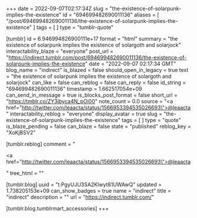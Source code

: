 +++
date = 2022-09-07T02:17:34Z
slug = "the-existence-of-solarpunk-implies-the-existence"
id = "694699482690011136"
aliases = [ "/post/694699482690011136/the-existence-of-solarpunk-implies-the-existence" ]
tags = [ ]
type = "tumblr-quote"

[tumblr]
id = 6.946994826900111e+17
format = "html"
summary = "the existence of solarpunk implies the existence of solargoth and solarjock"
interactability_blaze = "everyone"
post_url = "https://indirect.tumblr.com/post/694699482690011136/the-existence-of-solarpunk-implies-the-existence"
date = "2022-09-07 02:17:34 GMT"
blog_name = "indirect"
is_blazed = false
should_open_in_legacy = true
text = "the existence of solarpunk implies the existence of solargoth and solarjock"
can_like = false
can_reblog = false
can_reply = false
id_string = "694699482690011136"
timestamp = 1.662517054e+09
can_send_in_message = true
is_blocks_post_format = false
short_url = "https://tmblr.co/ZY3jbyca4N_pOi00"
note_count = 0.0
source = "<a href=\"http://twitter.com/leaacta/status/1566953394535026693\">@leaacta</a>"
interactability_reblog = "everyone"
display_avatar = true
slug = "the-existence-of-solarpunk-implies-the-existence"
tags = [ ]
type = "quote"
is_blaze_pending = false
can_blaze = false
state = "published"
reblog_key = "XoKjBSV2"

[tumblr.reblog]
comment = "<p><a href=\"http://twitter.com/leaacta/status/1566953394535026693\">@leaacta</a></p>"
tree_html = ""

[tumblr.blog]
uuid = "t:PgyUJU3SA2Klwyt81UWAwQ"
updated = 1.738205153e+09
can_show_badges = true
name = "indirect"
title = "indirect"
description = ""
url = "https://indirect.tumblr.com/"

[tumblr.blog.tumblrmart_accessories]
+++
